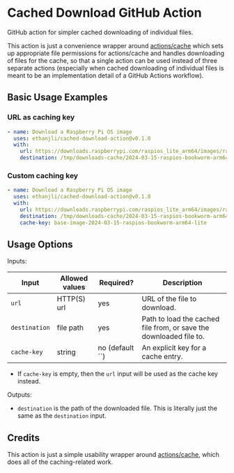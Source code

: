 # Cached Download GitHub Action

GitHub action for simpler cached downloading of individual files.

This action is just a convenience wrapper around [actions/cache](https://github.com/actions/cache)
which sets up appropriate file permissions for actions/cache and handles downloading of files for
the cache, so that a single action can be used instead of three separate actions (especially when
cached downloading of individual files is meant to be an implementation detail of a GitHub Actions
workflow).

## Basic Usage Examples

### URL as caching key

```yaml
- name: Download a Raspberry Pi OS image
  uses: ethanjli/cached-download-action@v0.1.0
  with:
    url: https://downloads.raspberrypi.com/raspios_lite_arm64/images/raspios_lite_arm64-2024-03-15/2024-03-15-raspios-bookworm-arm64-lite.img.xz
    destination: /tmp/downloads-cache/2024-03-15-raspios-bookworm-arm64-lite.img.xz
```

### Custom caching key

```yaml
- name: Download a Raspberry Pi OS image
  uses: ethanjli/cached-download-action@v0.1.0
  with:
    url: https://downloads.raspberrypi.com/raspios_lite_arm64/images/raspios_lite_arm64-2024-03-15/2024-03-15-raspios-bookworm-arm64-lite.img.xz
    destination: /tmp/downloads-cache/2024-03-15-raspios-bookworm-arm64-lite.img.xz
    cache-key: base-image-2024-03-15-raspios-bookworm-arm64-lite
```

## Usage Options

Inputs:

| Input         | Allowed values | Required?       | Description                                                        |
|---------------|----------------|-----------------|--------------------------------------------------------------------|
| `url`         | HTTP(S) url    | yes             | URL of the file to download.                                       |
| `destination` | file path      | yes             | Path to load the cached file from, or save the downloaded file to. |
| `cache-key`   | string         | no (default ``) | An explicit key for a cache entry.                                 |

- If `cache-key` is empty, then the `url` input will be used as the cache key instead.

Outputs:

- `destination` is the path of the downloaded file. This is literally just the same as the
  `destination` input.

## Credits

This action is just a simple usability wrapper around
[actions/cache](https://github.com/actions/cache), which does all of the caching-related work.
